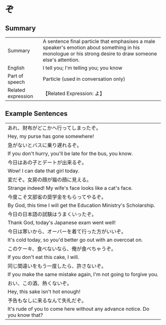 # ぞ

## Summary

<table><tr>   <td>Summary</td>   <td>A sentence final particle that emphasises a male speaker's emotion about something in his monologue or his strong desire to draw someone else's attention.</td></tr><tr>   <td>English</td>   <td>I tell you; I'm telling you; you know</td></tr><tr>   <td>Part of speech</td>   <td>Particle (used in conversation only)</td></tr><tr>   <td>Related expression</td>   <td>【Related Expression: よ】</td></tr></table>

## Example Sentences

<table><tr><td>あれ、財布がどこかへ行ってしまったぞ。</td></tr><tr><td>Hey, my purse has gone somewhere!</td></tr><tr><td>急がないとバスに乗り遅れるぞ。</td></tr><tr><td>If you don't hurry, you'll be late for the bus, you know.</td></tr><tr><td>今日はあの子とデートが出来るぞ。</td></tr><tr><td>Wow! I can date that girl today.</td></tr><tr><td>変だぞ。女房の顔が猫の顔に見える。</td></tr><tr><td>Strange indeed! My wife's face looks like a cat's face.</td></tr><tr><td>今度こそ文部省の奨学金をもらってやるぞ。</td></tr><tr><td>By God, this time I will get the Education Ministry's Scholarship.</td></tr><tr><td>今日の日本語の試験はうまくいったぞ。</td></tr><tr><td>Thank God, today's Japanese exam went well!</td></tr><tr><td>今日は寒いから、オーバーを着て行った方がいいぞ。</td></tr><tr><td>It's cold today, so you'd better go out with an overcoat on.</td></tr><tr><td>このケーキ、食べないなら、俺が食べちゃうぞ。</td></tr><tr><td>If you don't eat this cake, I will.</td></tr><tr><td>同じ間違いをもう一度したら、許さないぞ。</td></tr><tr><td>If you make the same mistake again, I'm not going to forgive you.</td></tr><tr><td>おい、この酒、熱くないぞ。</td></tr><tr><td>Hey, this sake isn't hot enough!</td></tr><tr><td>予告もなしに来るなんて失礼だぞ。</td></tr><tr><td>It's rude of you to come here without any advance notice. Do you know that?</td></tr></table>

